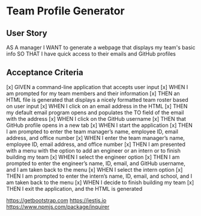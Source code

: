 # Team Profile Generator
 
## User Story 

AS A manager
I WANT to generate a webpage that displays my team's basic info
SO THAT I have quick access to their emails and GitHub profiles


## Acceptance Criteria 

[x] GIVEN a command-line application that accepts user input
[x] WHEN I am prompted for my team members and their information
[x] THEN an HTML file is generated that displays a nicely formatted team roster based on user input
[x] WHEN I click on an email address in the HTML
[x] THEN my default email program opens and populates the TO field of the email with the address
[x] WHEN I click on the GitHub username
[x] THEN that GitHub profile opens in a new tab
[x] WHEN I start the application
[x] THEN I am prompted to enter the team manager’s name, employee ID, email address, and office number
[x] WHEN I enter the team manager’s name, employee ID, email address, and office number
[x] THEN I am presented with a menu with the option to add an engineer or an intern or to finish building my team
[x] WHEN I select the engineer option
[x] THEN I am prompted to enter the engineer’s name, ID, email, and GitHub username, and I am taken back to the menu
[x] WHEN I select the intern option
[x] THEN I am prompted to enter the intern’s name, ID, email, and school, and I am taken back to the menu
[x] WHEN I decide to finish building my team
[x] THEN I exit the application, and the HTML is generated


https://getbootstrap.com
https://jestjs.io
https://www.npmjs.com/package/inquirer 